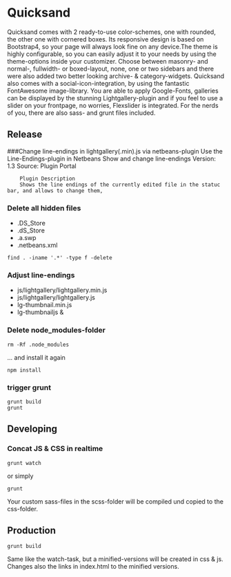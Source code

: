 # Quicksand
Quicksand comes with 2 ready-to-use color-schemes, one with rounded, the other one with cornered boxes. Its responsive design is based on Bootstrap4, so your page will always look fine on any device.The theme is highly configurable, so you can easily adjust it to your needs by using the theme-options inside your customizer.  Choose between masonry- and normal-, fullwidth- or boxed-layout, none, one or two sidebars and there were also added two better looking archive- & category-widgets. Quicksand also comes with a social-icon-integration, by using the fantastic FontAwesome image-library. You are able to apply Google-Fonts, galleries can be displayed by the stunning Lightgallery-plugin and if you feel to use a slider on your frontpage, no worries, Flexslider is integrated.  For the nerds of you, there are also sass- and grunt files included.

## Release
###Change line-endings in lightgallery(.min).js via netbeans-plugin
Use the Line-Endings-plugin in Netbeans
	Show and change line-endings
		Version: 1.3
		Source: Plugin Portal

		Plugin Description 
		Shows the line endings of the currently edited file in the statuc bar, and allows to change them, 

### Delete all hidden files
- .DS_Store
- .dS_Store
- .a.swp
- .netbeans.xml	

```
find . -iname '.*' -type f -delete
```
### Adjust line-endings
- js/lightgallery/lightgallery.min.js
- js/lightgallery/lightgallery.js
- lg-thumbnail.min.js
- lg-thumbnailjs & 
	
### Delete node_modules-folder
```
rm -Rf .node_modules
```

... and install it again
     
```
npm install
```

### trigger grunt 

```
grunt build
grunt
```

## Developing
### Concat JS & CSS in realtime

```
grunt watch
```

or simply 
```
grunt
```


Your custom sass-files in the scss-folder will be compiled und copied to the css-folder. 

## Production
```
grunt build
```
Same like the watch-task, but a minified-versions will be created in css & js.
Changes also the links in index.html to the minified versions.

